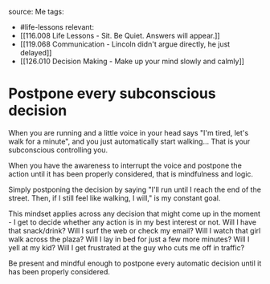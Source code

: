 source: Me
tags:
- #life-lessons 
relevant:
- [[116.008 Life Lessons - Sit. Be Quiet. Answers will appear.]]
- [[119.068 Communication - Lincoln didn't argue directly, he just delayed]]
- [[126.010 Decision Making - Make up your mind slowly and calmly]]

# Postpone every subconscious decision

When you are running and a little voice in your head says "I'm tired, let's walk for a minute", and you just automatically start walking... That is your subconscious controlling you. 

When you have the awareness to interrupt the voice and postpone the action until it has been properly considered, that is mindfulness and logic. 

Simply postponing the decision by saying "I'll run until I reach the end of the street. Then, if I still feel like walking, I will," is my constant goal. 

This mindset applies across any decision that might come up in the moment - I get to decide whether any action is in my best interest or not. Will I have that snack/drink? Will I surf the web or check my email? Will I watch that girl walk across the plaza? Will I lay in bed for just a few more minutes? Will I yell at my kid? Will I get frustrated at the guy who cuts me off in traffic?

Be present and mindful enough to postpone every automatic decision until it has been properly considered. 